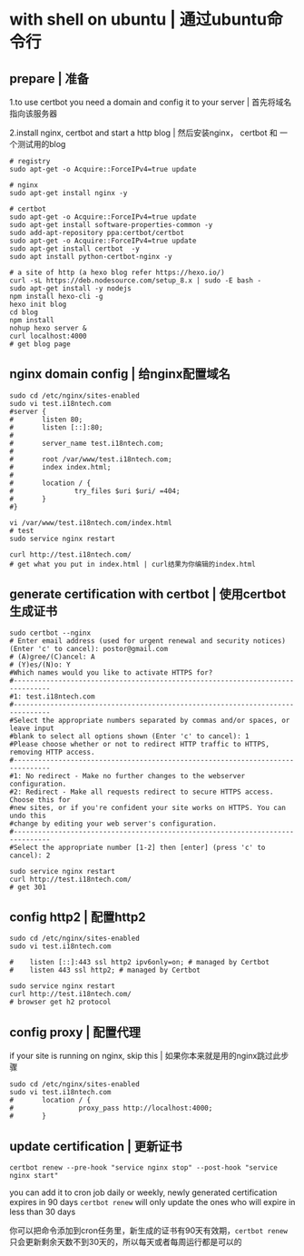# with shell on ubuntu | 通过ubuntu命令行

## prepare | 准备

1.to use certbot you need a domain and config it to your server | 首先将域名指向该服务器

2.install nginx, certbot and start a http blog | 然后安装nginx， certbot 和 一个测试用的blog

```
# registry
sudo apt-get -o Acquire::ForceIPv4=true update

# nginx
sudo apt-get install nginx -y

# certbot
sudo apt-get -o Acquire::ForceIPv4=true update
sudo apt-get install software-properties-common -y
sudo add-apt-repository ppa:certbot/certbot
sudo apt-get -o Acquire::ForceIPv4=true update
sudo apt-get install certbot  -y
sudo apt install python-certbot-nginx -y

# a site of http (a hexo blog refer https://hexo.io/)
curl -sL https://deb.nodesource.com/setup_8.x | sudo -E bash -
sudo apt-get install -y nodejs
npm install hexo-cli -g
hexo init blog
cd blog
npm install
nohup hexo server &
curl localhost:4000
# get blog page
```

## nginx domain config | 给nginx配置域名

```
sudo cd /etc/nginx/sites-enabled
sudo vi test.i18ntech.com
#server {
#       listen 80;
#       listen [::]:80;
#
#       server_name test.i18ntech.com;
#
#       root /var/www/test.i18ntech.com;
#       index index.html;
#
#       location / {
#               try_files $uri $uri/ =404;
#       }
#}

vi /var/www/test.i18ntech.com/index.html
# test
sudo service nginx restart

curl http://test.i18ntech.com/
# get what you put in index.html | curl结果为你编辑的index.html
```

## generate certification with certbot | 使用certbot生成证书

```
sudo certbot --nginx
# Enter email address (used for urgent renewal and security notices) (Enter 'c' to cancel): postor@gmail.com
# (A)gree/(C)ancel: A
# (Y)es/(N)o: Y
#Which names would you like to activate HTTPS for?
#-------------------------------------------------------------------------------
#1: test.i18ntech.com
#-------------------------------------------------------------------------------
#Select the appropriate numbers separated by commas and/or spaces, or leave input
#blank to select all options shown (Enter 'c' to cancel): 1
#Please choose whether or not to redirect HTTP traffic to HTTPS, removing HTTP access.
#-------------------------------------------------------------------------------
#1: No redirect - Make no further changes to the webserver configuration.
#2: Redirect - Make all requests redirect to secure HTTPS access. Choose this for
#new sites, or if you're confident your site works on HTTPS. You can undo this
#change by editing your web server's configuration.
#-------------------------------------------------------------------------------
#Select the appropriate number [1-2] then [enter] (press 'c' to cancel): 2

sudo service nginx restart
curl http://test.i18ntech.com/
# get 301
```

## config http2 | 配置http2

```
sudo cd /etc/nginx/sites-enabled
sudo vi test.i18ntech.com

#    listen [::]:443 ssl http2 ipv6only=on; # managed by Certbot
#    listen 443 ssl http2; # managed by Certbot

sudo service nginx restart
curl http://test.i18ntech.com/
# browser get h2 protocol
```

## config proxy | 配置代理

if your site is running on nginx, skip this | 如果你本来就是用的nginx跳过此步骤

```
sudo cd /etc/nginx/sites-enabled
sudo vi test.i18ntech.com
#       location / {
#                proxy_pass http://localhost:4000;
#       }
```

## update certification | 更新证书

```
certbot renew --pre-hook "service nginx stop" --post-hook "service nginx start"
```

you can add it to cron job daily or weekly, newly generated certification expires in 90 days `certbot renew` will only update the ones who will expire in less than 30 days

你可以把命令添加到cron任务里，新生成的证书有90天有效期，`certbot renew`只会更新剩余天数不到30天的，所以每天或者每周运行都是可以的